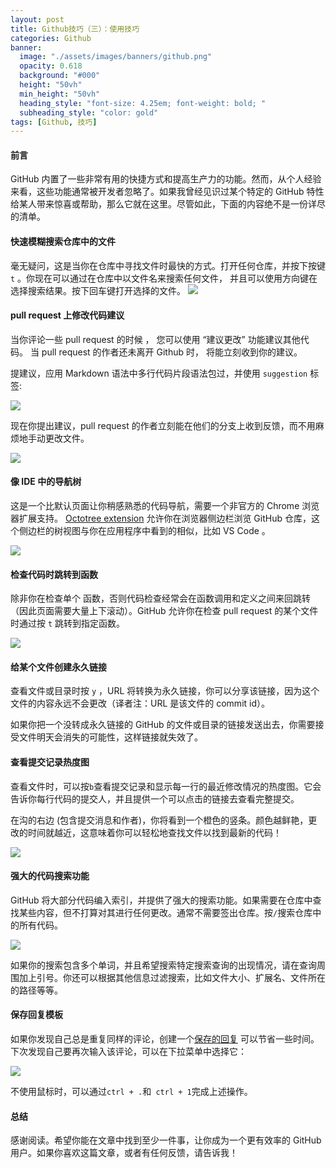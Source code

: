 ```yaml
---
layout: post
title: Github技巧（三）：使用技巧
categories: Github
banner:
  image: "./assets/images/banners/github.png"
  opacity: 0.618
  background: "#000"
  height: "50vh"
  min_height: "50vh"
  heading_style: "font-size: 4.25em; font-weight: bold; "
  subheading_style: "color: gold"
tags: [Github, 技巧]
---
```


#### 前言

GitHub 内置了一些非常有用的快捷方式和提高生产力的功能。然而，从个人经验来看，这些功能通常被开发者忽略了。如果我曾经见识过某个特定的 GitHub 特性给某人带来惊喜或帮助，那么它就在这里。尽管如此，下面的内容绝不是一份详尽的清单。

#### 快速模糊搜索仓库中的文件

毫无疑问，这是当你在仓库中寻找文件时最快的方式。打开任何仓库，并按下按键 `t` 。你现在可以通过在仓库中以文件名来搜索任何文件， 并且可以使用方向键在选择搜索结果。按下回车键打开选择的文件。
![](/assets/images/GitHub/1.gif)

#### pull request 上修改代码建议

当你评论一些 pull request 的时候 ， 您可以使用 “建议更改” 功能建议其他代码。 当 pull request 的作者还未离开 Github 时， 将能立刻收到你的建议。

提建议，应用 Markdown 语法中多行代码片段语法包过，并使用 `suggestion` 标签:

![](/assets/images/GitHub/2.gif)

现在你提出建议，pull request 的作者立刻能在他们的分支上收到反馈，而不用麻烦地手动更改文件。

![](/assets/images/GitHub/3.gif)

#### 像 IDE 中的导航树

这是一个比默认页面让你稍感熟悉的代码导航，需要一个非官方的 Chrome 浏览器扩展支持。 [Octotree extension](https://chrome.google.com/webstore/detail/octotree-github-code-tree/bkhaagjahfmjljalopjnoealnfndnagc) 允许你在浏览器侧边栏浏览 GitHub 仓库，这个侧边栏的树视图与你在应用程序中看到的相似，比如 VS Code 。

![](/assets/images/GitHub/4.gif)

#### 检查代码时跳转到函数

除非你在检查单个 函数，否则代码检查经常会在函数调用和定义之间来回跳转（因此页面需要大量上下滚动）。GitHub 允许你在检查 pull request 的某个文件时通过按 `t` 跳转到指定函数。

![](/assets/images/GitHub/5.gif)

#### 给某个文件创建永久链接

查看文件或目录时按 `y` ，URL 将转换为永久链接，你可以分享该链接，因为这个文件的内容永远不会更改（译者注：URL 是该文件的 commit id）。

如果你把一个没转成永久链接的 GitHub 的文件或目录的链接发送出去，你需要接受文件明天会消失的可能性，这样链接就失效了。

#### 查看提交记录热度图

查看文件时，可以按` b `查看提交记录和显示每一行的最近修改情况的热度图。它会告诉你每行代码的提交人，并且提供一个可以点击的链接去查看完整提交。

在沟的右边 (包含提交消息和作者)，你将看到一个橙色的竖条。颜色越鲜艳，更改的时间就越近，这意味着你可以轻松地查找文件以找到最新的代码！

![](/assets/images/GitHub/6.gif)

#### 强大的代码搜索功能
GitHub 将大部分代码编入索引，并提供了强大的搜索功能。如果需要在仓库中查找某些内容，但不打算对其进行任何更改。通常不需要签出仓库。按` / `搜索仓库中的所有代码。

![](/assets/images/GitHub/7.gif)

如果你的搜索包含多个单词，并且希望搜索特定搜索查询的出现情况，请在查询周围加上引号。你还可以根据其他信息过滤搜索，比如文件大小、扩展名、文件所在的路径等等。

#### 保存回复模板
如果你发现自己总是重复同样的评论，创建一个[保存的回复](https://github.com/settings/replies) 可以节省一些时间。下次发现自己要再次输入该评论，可以在下拉菜单中选择它：

![](/assets/images/GitHub/8.gif)

不使用鼠标时，可以通过` ctrl + . `和`  ctrl + 1 `完成上述操作。

#### 总结

感谢阅读。希望你能在文章中找到至少一件事，让你成为一个更有效率的 GitHub 用户。如果你喜欢这篇文章，或者有任何反馈，请告诉我！

